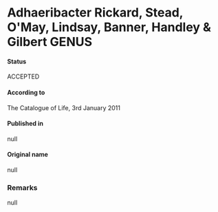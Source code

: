 # Adhaeribacter Rickard, Stead, O'May, Lindsay, Banner, Handley & Gilbert GENUS

#### Status
ACCEPTED

#### According to
The Catalogue of Life, 3rd January 2011

#### Published in
null

#### Original name
null

### Remarks
null